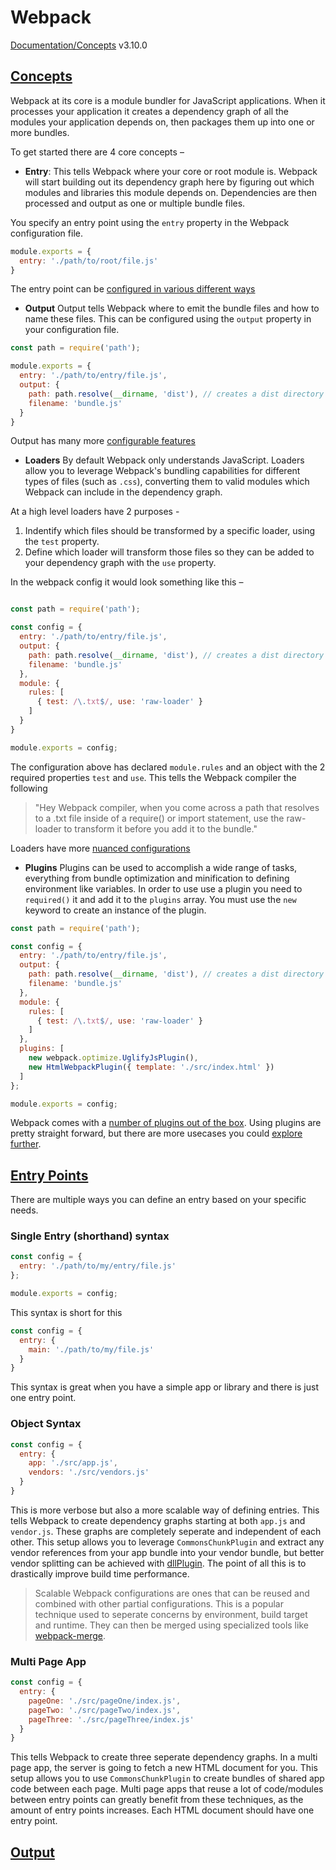 # Webpack
[Documentation/Concepts](https://webpack.js.org/concepts/)
v3.10.0

## [Concepts](https://webpack.js.org/concepts/)

Webpack at its core is a module bundler for JavaScript applications. When it processes your application it creates a dependency graph of all the modules your application depends on, then packages them up into one or more bundles.

To get started there are 4 core concepts –

- **Entry**: This tells Webpack where your core or root module is. Webpack will start building out its dependency graph here by figuring out which modules and libraries this module depends on. Dependencies are then processed and output as one or multiple bundle files.

You specify an entry point using the `entry` property in the Webpack configuration file.

```js
module.exports = {
  entry: './path/to/root/file.js'
}
```
The entry point can be [configured in various different ways](https://webpack.js.org/concepts/entry-points/)

- **Output**
Output tells Webpack where to emit the bundle files and how to name these files. This can be configured using the `output` property in your configuration file.

```js
const path = require('path');

module.exports = {
  entry: './path/to/entry/file.js',
  output: {
    path: path.resolve(__dirname, 'dist'), // creates a dist directory in your projects root
    filename: 'bundle.js'
  }
}
```
Output has many more [configurable features](https://webpack.js.org/configuration/output/)

- **Loaders**
By default Webpack only understands JavaScript. Loaders allow you to leverage Webpack's bundling capabilities for different types of files (such as `.css`), converting them to valid modules which Webpack can include in the dependency graph.

At a high level loaders have 2 purposes -

1. Indentify which files should be transformed by a specific loader, using the `test` property.
2. Define which loader will transform those files so they can be added to your dependency graph with the `use` property.

In the webpack config it would look something like this –

```js

const path = require('path');

const config = {
  entry: './path/to/entry/file.js',
  output: {
    path: path.resolve(__dirname, 'dist'), // creates a dist directory in your projects root
    filename: 'bundle.js'
  },
  module: {
    rules: [
      { test: /\.txt$/, use: 'raw-loader' }
    ]   
  }
}

module.exports = config;
```

The configuration above has declared `module.rules` and an object with the 2 required properties `test` and `use`. This tells the Webpack compiler the following

> "Hey Webpack compiler, when you come across a path that resolves to a .txt file inside of a require() or import statement, use the raw-loader to transform it before you add it to the bundle."

Loaders have more [nuanced configurations](https://webpack.js.org/concepts/loaders/)

- **Plugins**
Plugins can be used to accomplish a wide range of tasks, everything from bundle optimization and minification to defining environment like variables. In order to use use a plugin you need to `required()` it and add it to the `plugins` array. You must use the `new` keyword to create an instance of the plugin.

```js
const path = require('path');

const config = {
  entry: './path/to/entry/file.js',
  output: {
    path: path.resolve(__dirname, 'dist'), // creates a dist directory in your projects root
    filename: 'bundle.js'
  },
  module: {
    rules: [
      { test: /\.txt$/, use: 'raw-loader' }
    ]   
  },
  plugins: [
    new webpack.optimize.UglifyJsPlugin(),
    new HtmlWebpackPlugin({ template: './src/index.html' })
  ]
};

module.exports = config;
```

Webpack comes with a [number of plugins out of the box](https://webpack.js.org/plugins/). Using plugins are pretty straight forward, but there are more usecases you could [explore further](https://webpack.js.org/concepts/plugins/).

## [Entry Points](https://webpack.js.org/concepts/entry-points/)

There are multiple ways you can define an entry based on your specific needs.

### Single Entry (shorthand) syntax

```js
const config = {
  entry: './path/to/my/entry/file.js'
};

module.exports = config;
```

This syntax is short for this

```js
const config = {
  entry: {
    main: './path/to/my/file.js'
  }
}
```
This syntax is great when you have a simple app or library and there is just one entry point.

### Object Syntax

```js
const config = {
  entry: {
    app: './src/app.js',
    vendors: './src/vendors.js'
  }
}
```
This is more verbose but also a more scalable way of defining entries. This tells Webpack to create dependency graphs starting at both `app.js` and `vendor.js`. These graphs are completely seperate and independent of each other. This setup allows you to leverage `CommonsChunkPlugin` and extract any vendor references from your app bundle into your vendor bundle, but better vendor splitting can be achieved with [dllPlugin](https://webpack.js.org/plugins/dll-plugin/). The point of all this is to drastically improve build time performance.

> Scalable Webpack configurations are ones that can be reused and combined with other partial configurations. This is a popular technique used to seperate concerns by environment, build target and runtime. They can then be merged using specialized tools like [webpack-merge](https://github.com/survivejs/webpack-merge).

### Multi Page App

```js
const config = {
  entry: {
    pageOne: './src/pageOne/index.js',
    pageTwo: './src/pageTwo/index.js',
    pageThree: './src/pageThree/index.js'
  }
}
```

This tells Webpack to create three seperate dependency graphs. In a multi page app, the server is going to fetch a new HTML document for you. This setup allows you to use `CommonsChunkPlugin` to create bundles of shared app code between each page. Multi page apps that reuse a lot of code/modules between entry points can greatly benefit from these techniques, as the amount of entry points increases. Each HTML document should have one entry point.

## [Output](https://webpack.js.org/concepts/output/)


